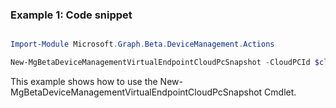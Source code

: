 ### Example 1: Code snippet

```powershell

Import-Module Microsoft.Graph.Beta.DeviceManagement.Actions

New-MgBetaDeviceManagementVirtualEndpointCloudPcSnapshot -CloudPCId $cloudPCId

```
This example shows how to use the New-MgBetaDeviceManagementVirtualEndpointCloudPcSnapshot Cmdlet.

